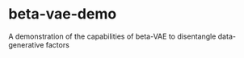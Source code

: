 # beta-vae-demo
A demonstration of the capabilities of beta-VAE to disentangle data-generative factors
